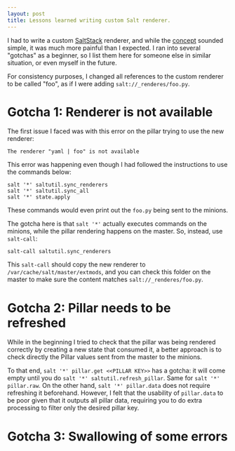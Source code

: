 ```yaml
---
layout: post
title: Lessons learned writing custom Salt renderer.
---
```


I had to write a custom [SaltStack](https://saltproject.io/) renderer, and while the [concept](https://docs.saltproject.io/en/latest/ref/renderers/index.html) sounded simple, it was much more painful than I expected. I ran into several "gotchas" as a beginner, so I list them here for someone else in similar situation, or even myself in the future.

For consistency purposes, I changed all references to the custom renderer to be called "foo", as if I were adding `salt://_renderes/foo.py`.

# Gotcha 1: Renderer is not available

The first issue I faced was with this error on the pillar trying to use the new renderer:

```
The renderer "yaml | foo" is not available
```

This error was happening even though I had followed the instructions to use the commands below:

```
salt '*' saltutil.sync_renderers
salt '*' saltutil.sync_all
salt '*' state.apply
```

These commands would even print out the `foo.py` being sent to the minions. 

The gotcha here is that `salt '*'` actually executes commands on the minions, while the pillar rendering happens on the master. So, instead, use `salt-call`:

```
salt-call saltutil.sync_renderers
```

This `salt-call` should copy the new renderer to `/var/cache/salt/master/extmods`, and you can check this folder on the master to make sure the content matches `salt://_renderes/foo.py`.

# Gotcha 2: Pillar needs to be refreshed

While in the beginning I tried to check that the pillar was being rendered correctly by creating a new state that consumed it, a better approach is to check directly the Pillar values sent from the master to the minions.

To that end, `salt '*' pillar.get <<PILLAR KEY>>` has a gotcha: it will come empty until you do `salt '*' saltutil.refresh_pillar`. Same for `salt '*' pillar.raw`. On the other hand, `salt '*' pillar.data` does not require refreshing it beforehand. However, I felt that the usability of `pillar.data` to be poor given that it outputs all pillar data, requiring you to do extra processing to filter only the desired pillar key.

# Gotcha 3: Swallowing of some errors
